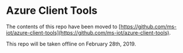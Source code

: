 # Azure Client Tools

The contents of this repo have been moved to [https://github.com/ms-iot/azure-client-tools](https://github.com/ms-iot/azure-client-tools).

This repo will be taken offline on February 28th, 2019.